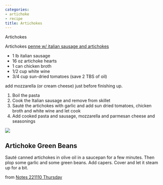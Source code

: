 ```yaml
---
categories:
- artichoke
- recipe
title: Artichokes
---
```


Artichokes

Artichokes [penne w/ italian sausage and artichokes](https://www.butterandbaggage.com/penne-with-artichokes-and-italian-sausage/) 

- 1 lb italian sausage
- 16 oz artichoke hearts
- 1 can chicken broth
- 1/2 cup white wine
- 3/4 cup sun-dried tomatoes (save 2 TBS of oil)

add mozzarella (or cream cheese) just before finishing up.

1. Boil the pasta
2. Cook the Italian sausage and remove from skillet
3. Sauté the artichokes with garlic and add sun dried tomatoes, chicken broth and white wine and let cook
4. Add cooked pasta and sausage, mozzarella and parmesan cheese and seasonings

<img src="https://www.butterandbaggage.com/wp-content/uploads/2015/11/Penne-with-artichokes-1-225x225.jpg" />

## Artichoke Green Beans

Sauté canned artichokes in olive oil in a saucepan for a few minutes. Then plop some garlic and some green beans. Add capers.  Cover and let it steam up for a bit.




from  [Notes 221110 Thursday](/index.html)
